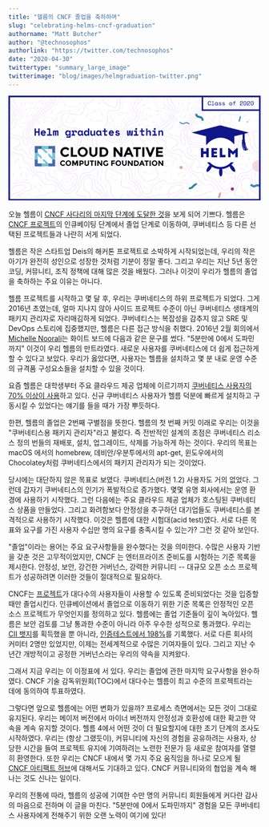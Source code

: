 ```yaml
---
title: "헬름의 CNCF 졸업을 축하하며"
slug: "celebrating-helms-cncf-graduation"
authorname: "Matt Butcher"
author: "@technosophos"
authorlink: "https://twitter.com/technosophos"
date: "2020-04-30"
twittertype: "summary_large_image"
twitterimage: "blog/images/helmgraduation-twitter.png"
---
```


![../images/helmgraduation.png](/blog/images/helmgraduation.png)

오늘 헬름이 [CNCF 사다리의 마지막 단계에 도달한 것](https://www.cncf.io/announcement/2020/04/30/cloud-native-computing-foundation-announces-helm-graduation/)을 보게 되어 기쁘다. 헬름은 [CNCF 프로젝트](https://www.cncf.io/projects/)의 인큐베이팅 단계에서 졸업 단계로 이동하여, 쿠버네티스 등 다른 선택된 프로젝트들과 나란히 서게 되었다.

헬름은 작은 스타트업 Deis의 해커톤 프로젝트로 소박하게 시작되었는데, 우리의 작은 아기가 완전히 성인으로 성장한 것처럼 기분이 정말 좋다. 그리고 우리는 지난 5년 동안 코딩, 커뮤니티, 조직 정책에 대해 많은 것을 배웠다. 그러나 이것이 우리가 헬름의 졸업을 축하하는 주요 이유는 아니다.

헬름 프로젝트를 시작하고 몇 달 후, 우리는 쿠버네티스의 하위 프로젝트가 되었다. 그게 2016년 초였는데, 얼마 지나지 않아 사이드 프로젝트 수준이 아닌 쿠버네티스 생태계의 패키지 관리자로 자리매김하게 되었다. 쿠버네티스는 복잡성을 감추지 않고 SRE 및 DevOps 스토리에 집중했지만, 헬름은 다른 접근 방식을 취했다. 2016년 2월 회의에서 [Michelle Noorali](https://twitter.com/michellenoorali)는 화이트 보드에 다음과 같은 문구를 썼다. "5분만에 0에서 도파민까지" 이것이 우리 헬름의 만트라였다. 새로운 사용자를 쿠버네티스에 더 쉽게 접근하게 할 수 있다고 보았다. 우리가 옳았다면, 사용자는 헬름을 설치하고 몇 분 내로 운영 수준의 규격품 구성요소들을 설치할 수 있을 것이다.

요즘 헬름은 대학생부터 주요 클라우드 제공 업체에 이르기까지 [쿠버네티스 사용자의 70% 이상이 사용](https://www.cncf.io/wp-content/uploads/2020/03/CNCF_Survey_Report.pdf)하고 있다. 신규 쿠버네티스 사용자가 헬름 덕분에 빠르게 설치하고 구동시킬 수 있었다는 얘기를 들을 때가 가장 뿌듯하다.

한편, 헬름의 졸업은 2번째 구별점을 뜻한다. 헬름의 첫 번째 커밋 이래로 우리는 이것을 "쿠버네티스용 패키지 관리자"라고 불렀다. 즉 전반적인 설계의 초점은 쿠버네티스 리소스 정의 번들의 재배포, 설치, 업그레이드, 삭제를 가능하게 하는 것이다. 우리의 목표는 macOS 에서의 homebrew, 데비안/우분투에서의 apt-get, 윈도우에서의 Chocolatey처럼 쿠버네티스에서의 패키지 관리자가 되는 것이었다.

당시에는 대단하지 않은 목표로 보였다. 쿠버네티스(버전 1.2) 사용자도 거의 없었다. 그런데 갑자기 쿠버네티스의 인기가 폭발적으로 증가했다. 몇몇 유명 회사에서는 운영 환경에 사용하기 시작했다. 그런 다음에는 주요 클라우드 제공 업체가 호스팅된 쿠버네티스 상품을 만들었다. 그리고 화려함보다 안정성을 추구하던 대기업들도 쿠버네티스를 본격적으로 사용하기 시작했다. 이것은 헬름에 대한 시험대(acid test)였다. 서로 다른 목표와 요구를 가진 사용자 수십만 명의 요구를 충족시킬 수 있는가? 그런 것 같아 보인다.

"졸업"이라는 용어는 주요 요구사항들을 완수했다는 것을 의미한다. 수많은 사용자 기반을 갖춘 것은 고무적이었지만, CNCF 는 엔터프라이즈 준비도를 시험하는 기준 목록을 제시한다. 안정성, 보안, 강건한 거버넌스, 강력한 커뮤니티 -- 대규모 오픈 소스 프로젝트가 성공하려면 이러한 것들이 절대적으로 필요하다.

CNCF는 [프로젝트](https://www.cncf.io/projects/)가 대다수의 사용자들이 사용할 수 있도록 준비되었다는 것을 입증할 때만 졸업시킨다. 인큐베이션에서 졸업으로 이동하기 위한 기준 목록은 안정적인 오픈 소스 프로젝트가 무엇인지를 정의하고 있다. 헬름에는 졸업 기준들이 깊이 녹아있다. 헬름은 보안 검토를 그냥 통과한 수준이 아니라 아주 우수한 성적으로 통과했다. 우리는 [CII 뱃지](https://bestpractices.coreinfrastructure.org/en)를 획득했을 뿐 아니라, [인증테스트에서 198%](https://bestpractices.coreinfrastructure.org/en/projects?q=helm%20package%20manager)를 기록했다. 서로 다른 회사의 커미터 2명만 있었지만, 이제는 전세계적으로 수많은 기여자들이 있다. 그리고 지난 수년간 개방적이고 공정한 거버넌스라는 우리의 약속을 지켜왔다.

그래서 지금 우리는 이 이정표에 서 있다. 우리는 졸업에 관한 마지막 요구사항을 완수하였다. CNCF 기술 감독위원회(TOC)에서 대다수는 헬름이 최고 수준의 프로젝트라는 데에 동의하여 투표하였다.

그렇다면 앞으로 헬름에는 어떤 변화가 있을까? 프로세스 측면에서는 모든 것이 그대로 유지된다. 우리는 메이저 버전에서 마이너 버전까지 안정성과 호환성에 대한 확고한 약속을 계속 유지할 것이다. 헬름 4에서 어떤 것이 더 필요할지에 대한 초기 단계의 조사도 시작하였다. 우리는 (항상 그랬듯이), 커뮤니티에 자신의 경험을 공유하려는 사용자, 상당한 시간을 들여 프로젝트 유지에 기여하려는 노련한 전문가 등 새로운 참여자를 열렬히 환영한다. 또한 우리는 CNCF 내에서 몇 가지 주요 움직임을 하나로 모으게 될 [CNCF 아티팩트 허브](https://devclass.com/2020/03/12/cncf-starts-new-artifact-hub/)에 대해서도 기대하고 있다. CNCF 커뮤니티와의 협업을 계속 해나는 것도 신나는 일이다.

우리의 전통에 따라, 헬름의 성공에 기여한 수만 명의 커뮤니티 회원들에게 커다란 감사의 마음으로 전하며 이 글을 마친다. "5분만에 0에서 도파민까지" 경험을 모든 쿠버네티스 사용자에게 전해주기 위한 오랜 노력이 여기에 있다!
